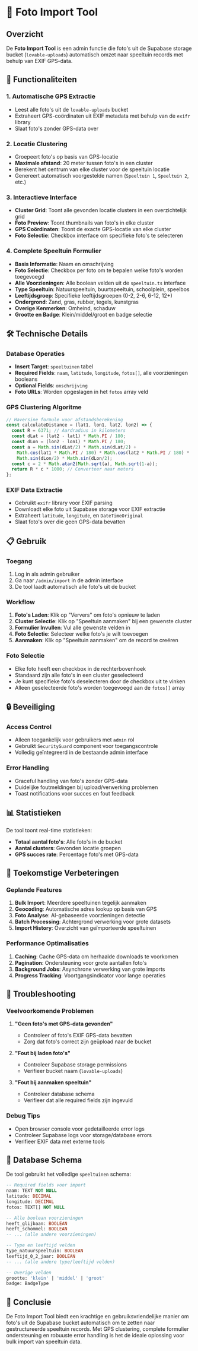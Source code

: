 # 📸 Foto Import Tool

## Overzicht

De **Foto Import Tool** is een admin functie die foto's uit de Supabase storage bucket (`lovable-uploads`) automatisch omzet naar speeltuin records met behulp van EXIF GPS-data.

## 🎯 Functionaliteiten

### 1. **Automatische GPS Extractie**
- Leest alle foto's uit de `lovable-uploads` bucket
- Extraheert GPS-coördinaten uit EXIF metadata met behulp van de `exifr` library
- Slaat foto's zonder GPS-data over

### 2. **Locatie Clustering**
- Groepeert foto's op basis van GPS-locatie
- **Maximale afstand**: 20 meter tussen foto's in een cluster
- Berekent het centrum van elke cluster voor de speeltuin locatie
- Genereert automatisch voorgestelde namen (`Speeltuin 1`, `Speeltuin 2`, etc.)

### 3. **Interactieve Interface**
- **Cluster Grid**: Toont alle gevonden locatie clusters in een overzichtelijk grid
- **Foto Preview**: Toont thumbnails van foto's in elke cluster
- **GPS Coördinaten**: Toont de exacte GPS-locatie van elke cluster
- **Foto Selectie**: Checkbox interface om specifieke foto's te selecteren

### 4. **Complete Speeltuin Formulier**
- **Basis Informatie**: Naam en omschrijving
- **Foto Selectie**: Checkbox per foto om te bepalen welke foto's worden toegevoegd
- **Alle Voorzieningen**: Alle boolean velden uit de `speeltuin.ts` interface
- **Type Speeltuin**: Natuurspeeltuin, buurtspeeltuin, schoolplein, speelbos
- **Leeftijdsgroep**: Specifieke leeftijdsgroepen (0-2, 2-6, 6-12, 12+)
- **Ondergrond**: Zand, gras, rubber, tegels, kunstgras
- **Overige Kenmerken**: Omheind, schaduw
- **Grootte en Badge**: Klein/middel/groot en badge selectie

## 🛠️ Technische Details

### **Database Operaties**
- **Insert Target**: `speeltuinen` tabel
- **Required Fields**: `naam`, `latitude`, `longitude`, `fotos[]`, alle voorzieningen booleans
- **Optional Fields**: `omschrijving`
- **Foto URLs**: Worden opgeslagen in het `fotos` array veld

### **GPS Clustering Algoritme**
```typescript
// Haversine formule voor afstandsberekening
const calculateDistance = (lat1, lon1, lat2, lon2) => {
  const R = 6371; // Aardradius in kilometers
  const dLat = (lat2 - lat1) * Math.PI / 180;
  const dLon = (lon2 - lon1) * Math.PI / 180;
  const a = Math.sin(dLat/2) * Math.sin(dLat/2) +
    Math.cos(lat1 * Math.PI / 180) * Math.cos(lat2 * Math.PI / 180) * 
    Math.sin(dLon/2) * Math.sin(dLon/2);
  const c = 2 * Math.atan2(Math.sqrt(a), Math.sqrt(1-a));
  return R * c * 1000; // Converteer naar meters
};
```

### **EXIF Data Extractie**
- Gebruikt `exifr` library voor EXIF parsing
- Downloadt elke foto uit Supabase storage voor EXIF extractie
- Extraheert `latitude`, `longitude`, en `DateTimeOriginal`
- Slaat foto's over die geen GPS-data bevatten

## 📋 Gebruik

### **Toegang**
1. Log in als admin gebruiker
2. Ga naar `/admin/import` in de admin interface
3. De tool laadt automatisch alle foto's uit de bucket

### **Workflow**
1. **Foto's Laden**: Klik op "Ververs" om foto's opnieuw te laden
2. **Cluster Selectie**: Klik op "Speeltuin aanmaken" bij een gewenste cluster
3. **Formulier Invullen**: Vul alle gewenste velden in
4. **Foto Selectie**: Selecteer welke foto's je wilt toevoegen
5. **Aanmaken**: Klik op "Speeltuin aanmaken" om de record te creëren

### **Foto Selectie**
- Elke foto heeft een checkbox in de rechterbovenhoek
- Standaard zijn alle foto's in een cluster geselecteerd
- Je kunt specifieke foto's deselecteren door de checkbox uit te vinken
- Alleen geselecteerde foto's worden toegevoegd aan de `fotos[]` array

## 🔒 Beveiliging

### **Access Control**
- Alleen toegankelijk voor gebruikers met `admin` rol
- Gebruikt `SecurityGuard` component voor toegangscontrole
- Volledig geïntegreerd in de bestaande admin interface

### **Error Handling**
- Graceful handling van foto's zonder GPS-data
- Duidelijke foutmeldingen bij upload/verwerking problemen
- Toast notifications voor succes en fout feedback

## 📊 Statistieken

De tool toont real-time statistieken:
- **Totaal aantal foto's**: Alle foto's in de bucket
- **Aantal clusters**: Gevonden locatie groepen
- **GPS succes rate**: Percentage foto's met GPS-data

## 🚀 Toekomstige Verbeteringen

### **Geplande Features**
1. **Bulk Import**: Meerdere speeltuinen tegelijk aanmaken
2. **Geocoding**: Automatische adres lookup op basis van GPS
3. **Foto Analyse**: AI-gebaseerde voorzieningen detectie
4. **Batch Processing**: Achtergrond verwerking voor grote datasets
5. **Import History**: Overzicht van geïmporteerde speeltuinen

### **Performance Optimalisaties**
1. **Caching**: Cache GPS-data om herhaalde downloads te voorkomen
2. **Pagination**: Ondersteuning voor grote aantallen foto's
3. **Background Jobs**: Asynchrone verwerking van grote imports
4. **Progress Tracking**: Voortgangsindicator voor lange operaties

## 🐛 Troubleshooting

### **Veelvoorkomende Problemen**

1. **"Geen foto's met GPS-data gevonden"**
   - Controleer of foto's EXIF GPS-data bevatten
   - Zorg dat foto's correct zijn geüpload naar de bucket

2. **"Fout bij laden foto's"**
   - Controleer Supabase storage permissions
   - Verifieer bucket naam (`lovable-uploads`)

3. **"Fout bij aanmaken speeltuin"**
   - Controleer database schema
   - Verifieer dat alle required fields zijn ingevuld

### **Debug Tips**
- Open browser console voor gedetailleerde error logs
- Controleer Supabase logs voor storage/database errors
- Verifieer EXIF data met externe tools

## 📝 Database Schema

De tool gebruikt het volledige `speeltuinen` schema:

```sql
-- Required fields voor import
naam: TEXT NOT NULL
latitude: DECIMAL
longitude: DECIMAL
fotos: TEXT[] NOT NULL

-- Alle boolean voorzieningen
heeft_glijbaan: BOOLEAN
heeft_schommel: BOOLEAN
-- ... (alle andere voorzieningen)

-- Type en leeftijd velden
type_natuurspeeltuin: BOOLEAN
leeftijd_0_2_jaar: BOOLEAN
-- ... (alle andere type/leeftijd velden)

-- Overige velden
grootte: 'klein' | 'middel' | 'groot'
badge: BadgeType
```

## 🎉 Conclusie

De Foto Import Tool biedt een krachtige en gebruiksvriendelijke manier om foto's uit de Supabase bucket automatisch om te zetten naar gestructureerde speeltuin records. Met GPS clustering, complete formulier ondersteuning en robuuste error handling is het de ideale oplossing voor bulk import van speeltuin data. 